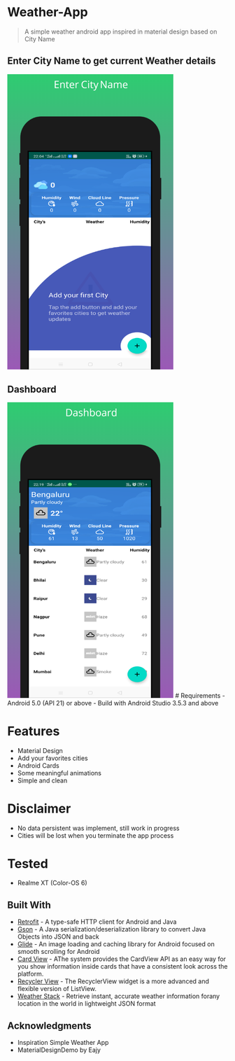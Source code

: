 # Weather-App
> A simple weather android app inspired in material design based on City Name

## Enter City Name to get current Weather details
<img src="image/add_city.png" width="380">

## Dashboard
<img src="image/dashboard.png" width="380">
# Requirements
 - Android 5.0 (API 21) or above 
 - Build with Android Studio 3.5.3 and above

# Features
 - Material Design
 - Add your favorites cities 
 - Android Cards
 - Some meaningful animations
 - Simple and clean 
 
 # Disclaimer 
- No data persistent was implement, still work in progress 
- Cities will be lost when you terminate the app process

# Tested 
- Realme XT (Color-OS 6)

## Built With

* [Retrofit](http://square.github.io/retrofit/) - A type-safe HTTP client for Android and Java
* [Gson](https://github.com/google/gson) - A Java serialization/deserialization library to convert Java Objects into JSON and back
* [Glide](https://github.com/bumptech/glide) - An image loading and caching library for Android focused on smooth scrolling for Android
* [Card View](https://developer.android.com/guide/topics/ui/layout/cardview) - AThe system provides the CardView API as an easy way for you show information inside cards that have a consistent look across the platform.
* [Recycler View](https://developer.android.com/guide/topics/ui/layout/recyclerview) - The RecyclerView widget is a more advanced and flexible version of ListView.
* [Weather Stack](https://weatherstack.com/) - Retrieve instant, accurate weather information forany location in the world in lightweight JSON format

## Acknowledgments
* Inspiration Simple Weather App
* MaterialDesignDemo by Eajy
